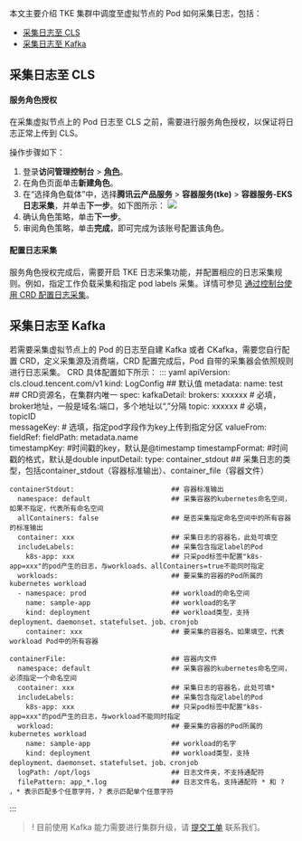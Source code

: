 


本文主要介绍 TKE 集群中调度至虚拟节点的 Pod 如何采集日志，包括：
- [采集日志至 CLS](#toCLS)
- [采集日志至 Kafka](#toKafka)



## 采集日志至 CLS[](id:toCLS)

#### 服务角色授权
在采集虚拟节点上的 Pod 日志至 CLS 之前，需要进行服务角色授权，以保证将日志正常上传到 CLS。

操作步骤如下：
1. 登录**访问管理控制台** > **[角色](https://console.cloud.tencent.com/cam/role)**。
2. 在角色页面单击**新建角色**。
3. 在“选择角色载体”中，选择**腾讯云产品服务** > **容器服务(tke)** > **容器服务-EKS日志采集**，并单击**下一步**。如下图所示：
![](https://main.qcloudimg.com/raw/3ccf4f76b4b0ca6d0b6ffad90c8a62d0.png)
4. 确认角色策略，单击**下一步**。
5. 审阅角色策略，单击**完成**，即可完成为该账号配置该角色。




#### 配置日志采集

服务角色授权完成后，需要开启 TKE 日志采集功能，并配置相应的日志采集规则。例如，指定工作负载采集和指定 pod labels 采集。详情可参见 [通过控制台使用 CRD 配置日志采集](https://cloud.tencent.com/document/product/457/36771)。



## 采集日志至 Kafka[](id:toKafka)

若需要采集虚拟节点上的 Pod 的日志至自建 Kafka 或者 CKafka，需要您自行配置 CRD，定义采集源及消费端，CRD 配置完成后，Pod 自带的采集器会依照规则进行日志采集。
CRD 具体配置如下所示：
<dx-codeblock>
::: yaml
apiVersion: cls.cloud.tencent.com/v1
kind: LogConfig                          ## 默认值
metadata:
  name: test                                ## CRD资源名，在集群内唯一
spec:
  kafkaDetail:
    brokers: xxxxxx       # 必填，broker地址，一般是域名:端口，多个地址以“,”分隔
    topic: xxxxxx         # 必填，topicID        
    messageKey:           # 选填，指定pod字段作为key上传到指定分区
      valueFrom:
        fieldRef:
          fieldPath: metadata.name   
				timestampKey:            #时间戳的key，默认是@timestamp
    timestampFormat:       #时间戳的格式，默认是double
  inputDetail:
    type: container_stdout                  ## 采集日志的类型，包括container_stdout（容器标准输出）、container_file（容器文件）

    containerStdout:                        ## 容器标准输出
      namespace: default                    ## 采集容器的kubernetes命名空间，如果不指定，代表所有命名空间
      allContainers: false                  ## 是否采集指定命名空间中的所有容器的标准输出
      container: xxx                        ## 采集日志的容器名，此处可填空
      includeLabels:                        ## 采集包含指定label的Pod
        k8s-app: xxx                        ## 只采pod标签中配置"k8s-app=xxx"的pod产生的日志，与workloads、allContainers=true不能同时指定
      workloads:                            ## 要采集的容器的Pod所属的kubernetes workload
      - namespace: prod                     ## workload的命名空间
        name: sample-app                    ## workload的名字
        kind: deployment                    ## workload类型，支持deployment、daemonset、statefulset、job、cronjob
        container: xxx                      ## 要采集的容器名，如果填空，代表workload Pod中的所有容器

    containerFile:                          ## 容器内文件
      namespace: default                    ## 采集容器的kubernetes命名空间，必须指定一个命名空间
      container: xxx                        ## 采集日志的容器名，此处可填*
      includeLabels:                        ## 采集包含指定label的Pod
        k8s-app: xxx                        ## 只采pod标签中配置"k8s-app=xxx"的pod产生的日志，与workload不能同时指定
      workload:                             ## 要采集的容器的Pod所属的kubernetes workload
        name: sample-app                    ## workload的名字                  
        kind: deployment                    ## workload类型，支持deployment、daemonset、statefulset、job、cronjob
      logPath: /opt/logs                    ## 日志文件夹，不支持通配符
      filePattern: app_*.log                ## 日志文件名，支持通配符 * 和 ? ，* 表示匹配多个任意字符，? 表示匹配单个任意字符
:::
</dx-codeblock>



>! 目前使用 Kafka 能力需要进行集群升级，请 [提交工单](https://console.cloud.tencent.com/workorder/category?level1_id=6&level2_id=350&source=0&data_title=%E5%AE%B9%E5%99%A8%E6%9C%8D%E5%8A%A1TKE&step=1) 联系我们。
